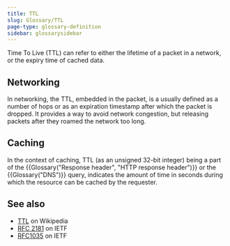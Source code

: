 ```yaml
---
title: TTL
slug: Glossary/TTL
page-type: glossary-definition
sidebar: glossarysidebar
---
```



Time To Live (TTL) can refer to either the lifetime of a packet in a network, or the expiry time of cached data.

## Networking

In networking, the TTL, embedded in the packet, is a usually defined as a number of hops or as an expiration timestamp after which the packet is dropped. It provides a way to avoid network congestion, but releasing packets after they roamed the network too long.

## Caching

In the context of caching, TTL (as an unsigned 32-bit integer) being a part of the {{Glossary("Response header", "HTTP response header")}} or the {{Glossary("DNS")}} query, indicates the amount of time in seconds during which the resource can be cached by the requester.

## See also

- [TTL](https://en.wikipedia.org/wiki/Time_to_live) on Wikipedia
- [RFC 2181](https://datatracker.ietf.org/doc/html/rfc2181#section-8) on IETF
- [RFC1035](https://datatracker.ietf.org/doc/html/rfc1035) on IETF
